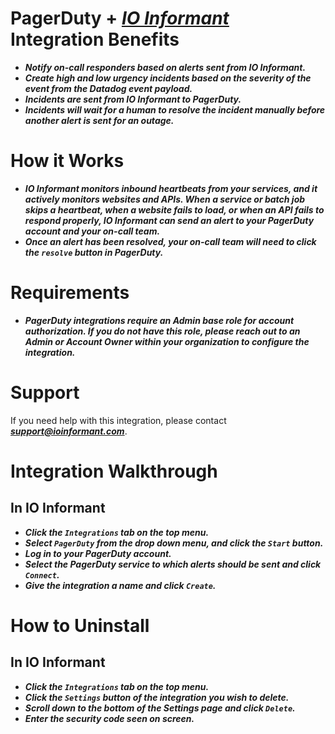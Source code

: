 # PagerDuty + ***[IO Informant](https://www.ioinformant.com)*** Integration Benefits

* ***Notify on-call responders based on alerts sent from IO Informant.***
* ***Create high and low urgency incidents based on the severity of the event from the Datadog event payload.***
* ***Incidents are sent from IO Informant to PagerDuty.***
* ***Incidents will wait for a human to resolve the incident manually before another alert is sent for an outage.***

# How it Works

* ***IO Informant monitors inbound heartbeats from your services, and it actively monitors websites and APIs. When a service or batch job skips a heartbeat, when a website fails to load, or when an API fails to respond properly, IO Informant can send an alert to your PagerDuty account and your on-call team.***
* ***Once an alert has been resolved, your on-call team will need to click the `resolve` button in PagerDuty.***


# Requirements

* ***PagerDuty integrations require an Admin base role for account authorization. If you do not have this role, please reach out to an Admin or Account Owner within your organization to configure the integration.***

# Support

If you need help with this integration, please contact ***support@ioinformant.com***. 

# Integration Walkthrough
## In IO Informant

* ***Click the `Integrations` tab on the top menu.***
* ***Select `PagerDuty` from the drop down menu, and click the `Start` button.***
* ***Log in to your PagerDuty account.***
* ***Select the PagerDuty service to which alerts should be sent and click `Connect`.***
* ***Give the integration a name and click `Create`.***

# How to Uninstall
## In IO Informant

* ***Click the `Integrations` tab on the top menu.***
* ***Click the `Settings` button of the integration you wish to delete.***
* ***Scroll down to the bottom of the Settings page and click `Delete`.***
* ***Enter the security code seen on screen.***

